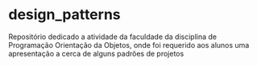 # design_patterns
Repositório dedicado a atividade da faculdade da disciplina de Programação Orientação da Objetos, onde foi requerido aos alunos uma apresentação a cerca de alguns padrões de projetos
